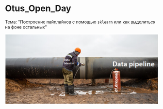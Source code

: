# Otus_Open_Day

Тема: "Построение пайплайнов с помощью `sklearn` или как выделиться на фоне остальных"

[![Code style: black](../images/pipe_mem.PNG)](https://github.com/psf/black)

